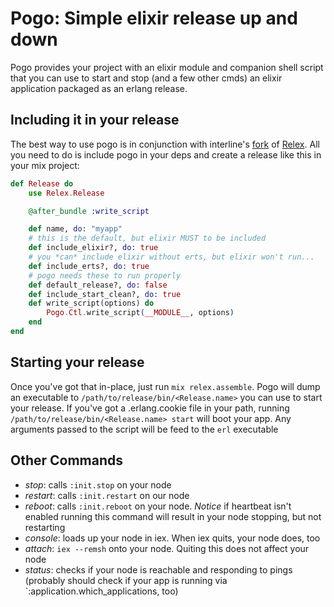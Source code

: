 # Pogo: Simple elixir release up and down

Pogo provides your project with an elixir module and companion shell script
that you can use to start and stop (and a few other cmds) an elixir
application packaged as an erlang release.

## Including it in your release

The best way to use pogo is in conjunction with interline's [fork][1] of
[Relex][2]. All you need to do is include pogo in your deps and create a
release like this in your mix project:

```elixir
def Release do
	use Relex.Release

	@after_bundle :write_script

	def name, do: "myapp"
	# this is the default, but elixir MUST to be included
	def include_elixir?, do: true
	# you *can* include elixir without erts, but elixir won't run...
	def include_erts?, do: true
	# pogo needs these to run properly
	def default_release?, do: false
	def include_start_clean?, do: true
	def write_script(options) do
		Pogo.Ctl.write_script(__MODULE__, options)
	end
end
```

## Starting your release

Once you've got that in-place, just run `mix relex.assemble`. Pogo will dump
an executable to `/path/to/release/bin/<Release.name>` you can use to
start your release. If you've got a .erlang.cookie file in your path, running
`/path/to/release/bin/<Release.name> start` will boot your app. Any arguments
passed to the script will be feed to the `erl` executable

## Other Commands

- *stop*: calls `:init.stop` on your node
- *restart*: calls `:init.restart` on our node
- *reboot*: calls `:init.reboot` on your node. *Notice* if heartbeat isn't enabled
	running this command will result in your node stopping, but not restarting
- *console*: loads up your node in iex. When iex quits, your node does, too
- *attach*: `iex --remsh` onto your node. Quiting this does not affect your node
- *status*: checks if your node is reachable and responding to pings (probably
	should check if your app is running via `:application.which_applications, too)

[1]: https://github.com/interline/relex "Interline's fork of yrashk/relex"
[2]: https://github.com/yrashk/relex
